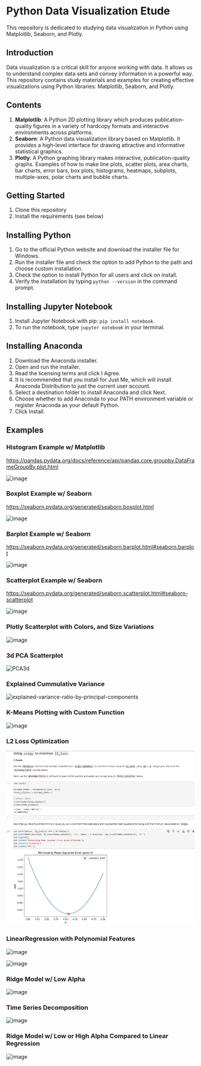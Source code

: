 # Python Data Visualization Etude

This repository is dedicated to studying data visualization in Python using Matplotlib, Seaborn, and Plotly.

## Introduction

Data visualization is a critical skill for anyone working with data. It allows us to understand complex data sets and convey information in a powerful way. This repository contains study materials and examples for creating effective visualizations using Python libraries: Matplotlib, Seaborn, and Plotly.

## Contents

1. **Matplotlib**: A Python 2D plotting library which produces publication-quality figures in a variety of hardcopy formats and interactive environments across platforms.
2. **Seaborn**: A Python data visualization library based on Matplotlib. It provides a high-level interface for drawing attractive and informative statistical graphics.
3. **Plotly**: A Python graphing library makes interactive, publication-quality graphs. Examples of how to make line plots, scatter plots, area charts, bar charts, error bars, box plots, histograms, heatmaps, subplots, multiple-axes, polar charts and bubble charts.

## Getting Started

1. Clone this repository
2. Install the requirements (see below)

## Installing Python
1. Go to the official Python website and download the installer file for Windows.
2. Run the installer file and check the option to add Python to the path and choose custom installation.
3. Check the option to install Python for all users and click on install.
4. Verify the installation by typing `python --version` in the command prompt.

## Installing Jupyter Notebook
1. Install Jupyter Notebook with pip: `pip install notebook`.
2. To run the notebook, type `jupyter notebook` in your terminal.

## Installing Anaconda
1. Download the Anaconda installer.
2. Open and run the installer.
3. Read the licensing terms and click I Agree.
4. It is recommended that you install for Just Me, which will install Anaconda Distribution to just the current user account.
5. Select a destination folder to install Anaconda and click Next.
6. Choose whether to add Anaconda to your PATH environment variable or register Anaconda as your default Python.
7. Click Install.


## Examples

### Histogram Example w/ Matplotlib
https://pandas.pydata.org/docs/reference/api/pandas.core.groupby.DataFrameGroupBy.plot.html

![image](https://github.com/elmunoz42/python-plots/assets/24879995/15fca24c-f6c9-4e35-afc9-c01042c0e8da)

### Boxplot Example w/ Seaborn 
https://seaborn.pydata.org/generated/seaborn.boxplot.html

![image](https://github.com/elmunoz42/python-plots/assets/24879995/51f904b7-48b4-4378-bc33-1f52fe2c0861)

### Barplot Example w/ Seaborn 
https://seaborn.pydata.org/generated/seaborn.barplot.html#seaborn.barplot

![image](https://github.com/elmunoz42/python-plots/assets/24879995/01ba0c19-8333-4a10-963b-921ceee15a30)

### Scatterplot Example w/ Seaborn
https://seaborn.pydata.org/generated/seaborn.scatterplot.html#seaborn-scatterplot

![image](https://github.com/elmunoz42/python-plots/assets/24879995/ff9d2e13-79a2-458a-aca7-71b8364de793)

### Plotly Scatterplot with Colors, and Size Variations

![image](https://github.com/user-attachments/assets/2915c8de-782a-4f78-8796-f30dcf2b456b)

### 3d PCA Scatterplot
![PCA3d](https://github.com/user-attachments/assets/cf5d1bfe-5645-4aaa-89f9-919044bdd383)

### Explained Cummulative Variance

![explained-variance-ratio-by-principal-components](https://github.com/user-attachments/assets/b5967b66-8b47-4a68-b69f-fa6d7f77416d)

### K-Means Plotting with Custom Function

![image](https://github.com/user-attachments/assets/0090e6a4-6cb8-41f4-845c-a27d29a727c9)

### L2 Loss Optimization

![l2lossexercise](/images/l2lossexercise.png) 

### LinearRegression with Polynomial Features

![image](https://github.com/user-attachments/assets/77e33581-4a13-4564-870f-454dd0ee1042)

![image](https://github.com/user-attachments/assets/acf49a56-2f0b-4b89-b1f7-5d737b89f974)

### Ridge Model w/ Low Alpha 

![image](https://github.com/user-attachments/assets/104b116f-2846-441c-bf4e-0c0626d1cedf)

### Time Series Decomposition

![image](https://github.com/user-attachments/assets/c43e8f15-dc90-445a-be23-f5e30bdfce6d)


### Ridge Model w/ Low or High Alpha Compared to Linear Regression

![image](https://github.com/user-attachments/assets/5a2e7745-0959-45d4-9d61-6ca3ad1e2345)

